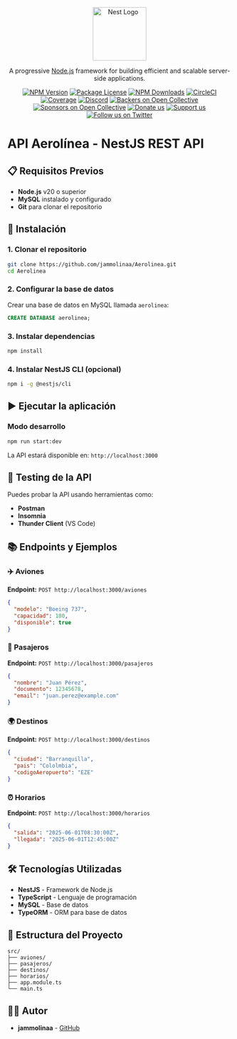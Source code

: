 <p align="center">
  <a href="http://nestjs.com/" target="blank"><img src="https://nestjs.com/img/logo-small.svg" width="120" alt="Nest Logo" /></a>
</p>

[circleci-image]: https://img.shields.io/circleci/build/github/nestjs/nest/master?token=abc123def456
[circleci-url]: https://circleci.com/gh/nestjs/nest

  <p align="center">A progressive <a href="http://nodejs.org" target="_blank">Node.js</a> framework for building efficient and scalable server-side applications.</p>
    <p align="center">
<a href="https://www.npmjs.com/~nestjscore" target="_blank"><img src="https://img.shields.io/npm/v/@nestjs/core.svg" alt="NPM Version" /></a>
<a href="https://www.npmjs.com/~nestjscore" target="_blank"><img src="https://img.shields.io/npm/l/@nestjs/core.svg" alt="Package License" /></a>
<a href="https://www.npmjs.com/~nestjscore" target="_blank"><img src="https://img.shields.io/npm/dm/@nestjs/common.svg" alt="NPM Downloads" /></a>
<a href="https://circleci.com/gh/nestjs/nest" target="_blank"><img src="https://img.shields.io/circleci/build/github/nestjs/nest/master" alt="CircleCI" /></a>
<a href="https://coveralls.io/github/nestjs/nest?branch=master" target="_blank"><img src="https://coveralls.io/repos/github/nestjs/nest/badge.svg?branch=master#9" alt="Coverage" /></a>
<a href="https://discord.gg/G7Qnnhy" target="_blank"><img src="https://img.shields.io/badge/discord-online-brightgreen.svg" alt="Discord"/></a>
<a href="https://opencollective.com/nest#backer" target="_blank"><img src="https://opencollective.com/nest/backers/badge.svg" alt="Backers on Open Collective" /></a>
<a href="https://opencollective.com/nest#sponsor" target="_blank"><img src="https://opencollective.com/nest/sponsors/badge.svg" alt="Sponsors on Open Collective" /></a>
  <a href="https://paypal.me/kamilmysliwiec" target="_blank"><img src="https://img.shields.io/badge/Donate-PayPal-ff3f59.svg" alt="Donate us"/></a>
    <a href="https://opencollective.com/nest#sponsor"  target="_blank"><img src="https://img.shields.io/badge/Support%20us-Open%20Collective-41B883.svg" alt="Support us"></a>
  <a href="https://twitter.com/nestframework" target="_blank"><img src="https://img.shields.io/twitter/follow/nestframework.svg?style=social&label=Follow" alt="Follow us on Twitter"></a>
</p>

 # API Aerolínea - NestJS REST API

## 📋 Requisitos Previos

- **Node.js** v20 o superior
- **MySQL** instalado y configurado
- **Git** para clonar el repositorio

## 🚀 Instalación

### 1. Clonar el repositorio
```bash
git clone https://github.com/jammolinaa/Aerolinea.git
cd Aerolinea
```

### 2. Configurar la base de datos
Crear una base de datos en MySQL llamada `aerolinea`:
```sql
CREATE DATABASE aerolinea;
```

### 3. Instalar dependencias
```bash
npm install
```

### 4. Instalar NestJS CLI (opcional)
```bash
npm i -g @nestjs/cli
```

## ▶️ Ejecutar la aplicación

### Modo desarrollo
```bash
npm run start:dev
```

La API estará disponible en: `http://localhost:3000`

## 🧪 Testing de la API

Puedes probar la API usando herramientas como:
- **Postman**
- **Insomnia** 
- **Thunder Client** (VS Code)

## 📚 Endpoints y Ejemplos

### ✈️ Aviones
**Endpoint:** `POST http://localhost:3000/aviones`

```json
{
  "modelo": "Boeing 737",
  "capacidad": 180,
  "disponible": true
}
```

### 👥 Pasajeros
**Endpoint:** `POST http://localhost:3000/pasajeros`

```json
{
  "nombre": "Juan Pérez",
  "documento": 12345678,
  "email": "juan.perez@example.com"
}
```

### 🌍 Destinos
**Endpoint:** `POST http://localhost:3000/destinos`

```json
{
  "ciudad": "Barranquilla",
  "pais": "Cololmbia",
  "codigoAeropuerto": "EZE"
}

```

### ⏰ Horarios
**Endpoint:** `POST http://localhost:3000/horarios`

```json
{
  "salida": "2025-06-01T08:30:00Z",
  "llegada": "2025-06-01T12:45:00Z"
}
```

## 🛠️ Tecnologías Utilizadas

- **NestJS** - Framework de Node.js
- **TypeScript** - Lenguaje de programación
- **MySQL** - Base de datos
- **TypeORM** - ORM para base de datos

## 📁 Estructura del Proyecto

```
src/
├── aviones/
├── pasajeros/
├── destinos/
├── horarios/
├── app.module.ts
└── main.ts
```



## 👨‍💻 Autor

- **jammolinaa** - [GitHub](https://github.com/jammolinaa)


